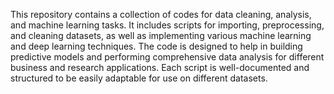 This repository contains a collection of codes for data cleaning, analysis, and machine learning tasks. It includes scripts for importing, preprocessing, and cleaning datasets, as well as implementing various machine learning and deep learning techniques. The code is designed to help in building predictive models and performing comprehensive data analysis for different business and research applications. Each script is well-documented and structured to be easily adaptable for use on different datasets.
